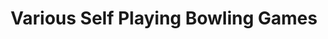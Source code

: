 ---
inv_num: 2011-009
add_credit: Coding by narrat1ve.com
url: 2011-009-various-self-playing-bowling-games
title: Various Self Playing Bowling Games
year: '2011'
display_year: '2011'
medium: 'Modded game controllers and various video games. '
dims:
pitch: "​Bowling games from the history of video games programmed to bowl only gutter
  balls via modded controllers."
ps: Sooo,.....this was a miltiscreen commission by both the Whitney Museum in NY and
  the Barbican art space in London with the idea that it would show in both places.
  Because of the difference in the two spaces it ended up showing as two different
  sizes. At the Barbican it was 14 screens(!), and at the Whitney it was 6 screens.
  The videos where generated in real-time by the game controllers being hot wired
  (by the Video Game TIVO TM chip), so, the games were actually being played in real
  time by a kinda mini computer. Though, of course, the games that were being “played”
  into the controllers were all losing games of straight gutter balls. Anyway. I have
  uploaded some video re-scans of the work above. Also possibly of note, it took me
  9 months to made this and get it all straight, and it almost killed me! LOL.
live_url:
youtube: https://www.youtube.com/playlist?list=PLIVciZ6unaZQMOV86lDJGUhhwPZDlHut3
related_code:
subheading:
download:
commission: 'The Whitney Museum of American Art, New York and The Barbican, London. '
related:
layout: things-i-made
---
